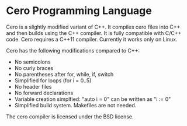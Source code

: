 Cero Programming Language
=========================

Cero is a slightly modified variant of C++. It compiles cero files into C++ and then builds using the C++ compiler. It is fully compatible with C/C++ code. Cero requires a C++11 compiler. Currently it works only on Linux.

Cero has the following modifications compared to C++:
* No semicolons
* No curly braces
* No parentheses after for, while, if, switch
* Simplified for loops (for i = 0..5)
* No header files 
* No forward declarations
* Variable creation simplfied: "auto i = 0" can be written as "i := 0"
* Simplified build system. Makefiles are not needed.

The cero compiler is licensed under the BSD license.
